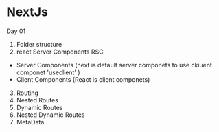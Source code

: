 # NextJs

Day 01

1.  Folder structure
2.  react Server Components RSC

- Server Components (next is default server componets to use ckiuent componet 'useclient' )
- Client Components (React is client componets)

3. Routing
4. Nested Routes
5. Dynamic Routes
6. Nested Dynamic Routes
7. MetaData
